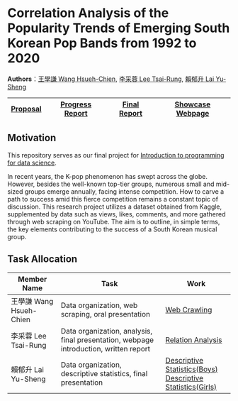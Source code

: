 # Correlation Analysis of the Popularity Trends of Emerging South Korean Pop Bands from 1992 to 2020
**Authors**：[王學謙 Wang Hsueh-Chien](https://github.com/Ken7222), [李采蓉 Lee Tsai-Rung](https://github.com/sleeping-psystudent), [賴郁升 Lai Yu-Sheng](https://github.com/yusheng1027)<br>

|[Proposal](https://github.com/sleeping-psystudent/Dspy-Final-Project/blob/main/Proposal.md)|[Progress Report](https://github.com/sleeping-psystudent/Dspy-Final-Project/blob/main/Progress%20Report.pdf)|[Final Report](https://github.com/sleeping-psystudent/Dspy-Final-Project/blob/main/Final%20Report.pdf)|[Showcase Webpage](https://hackmd.io/@895n2PoiTf6zr08FjTMQ_Q/B1pipknLT)|
|--------|---------------|--------------|----------------|

## Motivation
This repository serves as our final project for [Introduction to programming for data science](https://lopentu.github.io/dspy2023/).

In recent years, the K-pop phenomenon has swept across the globe. However, besides the well-known top-tier groups, numerous small and mid-sized groups emerge annually, facing intense competition. How to carve a path to success amid this fierce competition remains a constant topic of discussion. This research project utilizes a dataset obtained from Kaggle, supplemented by data such as views, likes, comments, and more gathered through web scraping on YouTube. The aim is to outline, in simple terms, the key elements contributing to the success of a South Korean musical group.

## Task Allocation

|Member Name|Task|Work|
|-----------|----|----|
| 王學謙 Wang Hsueh-Chien|Data organization, web scraping, oral presentation|[Web Crawling](https://github.com/sleeping-psystudent/Dspy-Final-Project/blob/main/src/Youtube_Data_Producer.ipynb)|
| 李采蓉 Lee Tsai-Rung|Data organization, analysis, final presentation, webpage introduction, written report|[Relation Analysis](https://github.com/sleeping-psystudent/Dspy-Final-Project/blob/main/src/Relation_analysis.ipynb)|
| 賴郁升 Lai Yu-Sheng|Data organization, descriptive statistics, final presentation|[Descriptive Statistics(Boys)](https://github.com/sleeping-psystudent/Dspy-Final-Project/blob/main/src/kpop_boy_groups_analysis.ipynb)<br>[Descriptive Statistics(Girls)](https://github.com/sleeping-psystudent/Dspy-Final-Project/blob/main/src/kpop_girl_groups_analysis.ipynb)|
